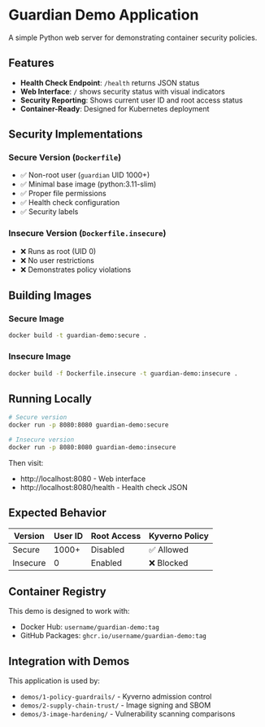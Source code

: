 # Guardian Demo Application

A simple Python web server for demonstrating container security policies.

## Features

- **Health Check Endpoint**: `/health` returns JSON status
- **Web Interface**: `/` shows security status with visual indicators
- **Security Reporting**: Shows current user ID and root access status
- **Container-Ready**: Designed for Kubernetes deployment

## Security Implementations

### Secure Version (`Dockerfile`)
- ✅ Non-root user (`guardian` UID 1000+)
- ✅ Minimal base image (python:3.11-slim)
- ✅ Proper file permissions
- ✅ Health check configuration
- ✅ Security labels

### Insecure Version (`Dockerfile.insecure`)
- ❌ Runs as root (UID 0)
- ❌ No user restrictions
- ❌ Demonstrates policy violations

## Building Images

### Secure Image
```bash
docker build -t guardian-demo:secure .
```

### Insecure Image
```bash
docker build -f Dockerfile.insecure -t guardian-demo:insecure .
```

## Running Locally

```bash
# Secure version
docker run -p 8080:8080 guardian-demo:secure

# Insecure version
docker run -p 8080:8080 guardian-demo:insecure
```

Then visit:
- http://localhost:8080 - Web interface
- http://localhost:8080/health - Health check JSON

## Expected Behavior

| Version | User ID | Root Access | Kyverno Policy |
|---------|---------|-------------|----------------|
| Secure  | 1000+   | Disabled    | ✅ Allowed     |
| Insecure| 0       | Enabled     | ❌ Blocked     |

## Container Registry

This demo is designed to work with:
- Docker Hub: `username/guardian-demo:tag`
- GitHub Packages: `ghcr.io/username/guardian-demo:tag`

## Integration with Demos

This application is used by:
- `demos/1-policy-guardrails/` - Kyverno admission control
- `demos/2-supply-chain-trust/` - Image signing and SBOM
- `demos/3-image-hardening/` - Vulnerability scanning comparisons